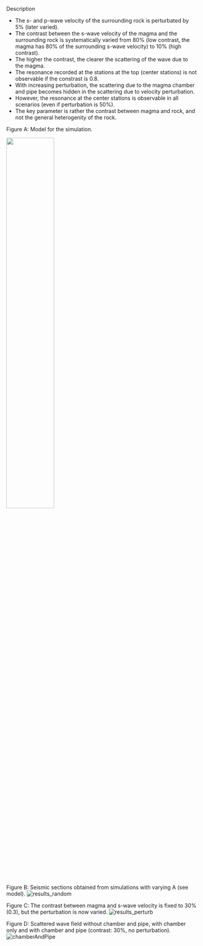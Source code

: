 Description

- The s- and p-wave velocity of the surrounding rock is perturbated by 5% (later varied).
- The contrast between the s-wave velocity of the magma and the surrounding rock is systematically varied from 80% (low contrast, the magma has 80% of the surrounding s-wave velocity) to 10% (high contrast). 
- The higher the contrast, the clearer the scattering of the wave due to the magma. 
- The resonance recorded at the stations at the top (center stations) is not observable if the constrast is 0.8.
- With increasing perturbation, the scattering due to the magma chamber and pipe becomes hidden in the scattering due to velocity perturbation.
- However, the resonance at the center stations is observable in all scenarios (even if perturbation is 50%). 
- The key parameter is rather the contrast between magma and rock, and not the general heterogenity of the rock.

Figure A: Model for the simulation.

<img src="https://user-images.githubusercontent.com/64535952/148917549-320cacca-16fe-450f-9107-434e5c68a537.PNG" width="50%">
<!---![model_random](https://user-images.githubusercontent.com/64535952/148917549-320cacca-16fe-450f-9107-434e5c68a537.PNG)
--->


Figure B: Seismic sections obtained from simulations with varying A (see model).
![results_random](https://user-images.githubusercontent.com/64535952/148917553-762cfb0c-67bc-4e79-a79d-5c7b90cf2a92.png)



Figure C: The contrast between magma and s-wave velocity is fixed to 30% (0.3), but the perturbation is now varied.
![results_perturb](https://user-images.githubusercontent.com/64535952/148930879-cb4d3e7a-82f6-4a19-9a11-aaac820205b2.png)

Figure D: Scattered wave field without chamber and pipe, with chamber only and with chamber and pipe (contrast: 30%, no perturbation).
![chamberAndPipe](https://user-images.githubusercontent.com/64535952/148952173-9e40d423-2483-4938-b9b0-fb5e65ffa3c6.png)



<!---
Figure X: Seismic section of the perturbed volcano if magma is not included in the model.
![noContrast_random_2Hz_wo](https://user-images.githubusercontent.com/64535952/148917568-18c185ee-1b3e-4b46-a268-1b4d65976573.PNG)
>
